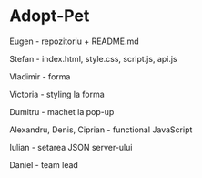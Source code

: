 # Adopt-Pet
Eugen - repozitoriu + README.md

Stefan - index.html, style.css, script.js, api.js

Vladimir - forma

Victoria - styling la forma

Dumitru - machet la pop-up

Alexandru, Denis, Ciprian - functional JavaScript

Iulian - setarea JSON server-ului

Daniel - team lead
